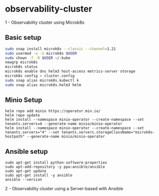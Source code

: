 # observability-cluster

1 - Observability cluster using Microk8s

## Basic setup

```sh
sudo snap install microk8s --classic --channel=1.21
sudo usermod -a -G microk8s $USER
sudo chown -f -R $USER ~/.kube
newgrp microk8s
microk8s status
microk8s enable dns helm3 host-access metrics-server storage
microk8s config > cluster.config
sudo snap alias microk8s.kubectl k
sudo snap alias microk8s.helm3 helm
```

## Minio Setup

```
helm repo add minio https://operator.min.io/
helm repo update
helm install --namespace minio-operator --create-namespace --set tenants.servers=4 --generate-name minio/minio-operator
helm install --namespace minio-operator --create-namespace --set tenants.servers="4" --set tenants.servers.storageClassName="microk8s-hostpath" --generate-name minio/minio-operator
```

## Ansible setup

```
sudo apt-get install python-software-properties
sudo apt-add-repository -y ppa:ansible/ansible
sudo apt-get update
sudo apt-get install -y ansible
ansible --version
```

2 - Observability cluster using a Server-based with Ansible